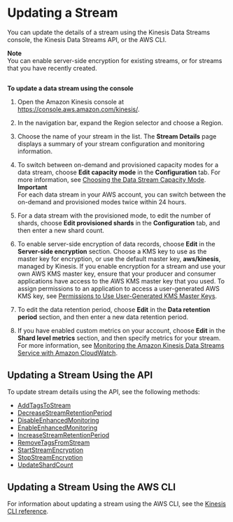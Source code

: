 # Updating a Stream<a name="updating-a-stream"></a>

You can update the details of a stream using the Kinesis Data Streams console, the Kinesis Data Streams API, or the AWS CLI\.

**Note**  
You can enable server\-side encryption for existing streams, or for streams that you have recently created\.

## <a name="update-stream-console"></a>

**To update a data stream using the console**

1. Open the Amazon Kinesis console at [https://console\.aws\.amazon\.com/kinesis/](https://console.aws.amazon.com/kinesis/)\.

1. In the navigation bar, expand the Region selector and choose a Region\.

1. Choose the name of your stream in the list\. The **Stream Details** page displays a summary of your stream configuration and monitoring information\.

1. To switch between on\-demand and provisioned capacity modes for a data stream, choose **Edit capacity mode** in the **Configuration** tab\. For more information, see [Choosing the Data Stream Capacity Mode](how-do-i-size-a-stream.md)\.
**Important**  
For each data stream in your AWS account, you can switch between the on\-demand and provisioned modes twice within 24 hours\.

1. For a data stream with the provisioned mode, to edit the number of shards, choose **Edit provisioned shards** in the **Configuration** tab, and then enter a new shard count\.

1. To enable server\-side encryption of data records, choose **Edit** in the **Server\-side encryption** section\. Choose a KMS key to use as the master key for encryption, or use the default master key, **aws/kinesis**, managed by Kinesis\. If you enable encryption for a stream and use your own AWS KMS master key, ensure that your producer and consumer applications have access to the AWS KMS master key that you used\. To assign permissions to an application to access a user\-generated AWS KMS key, see [Permissions to Use User\-Generated KMS Master Keys](permissions-user-key-KMS.md)\.

1. To edit the data retention period, choose **Edit** in the **Data retention period** section, and then enter a new data retention period\.

1. If you have enabled custom metrics on your account, choose **Edit** in the **Shard level metrics** section, and then specify metrics for your stream\. For more information, see [Monitoring the Amazon Kinesis Data Streams Service with Amazon CloudWatch](monitoring-with-cloudwatch.md)\.

## Updating a Stream Using the API<a name="update-stream-api"></a>

To update stream details using the API, see the following methods:
+ [AddTagsToStream](https://docs.aws.amazon.com/kinesis/latest/APIReference/API_AddTagsToStream.html)
+ [DecreaseStreamRetentionPeriod](https://docs.aws.amazon.com/kinesis/latest/APIReference/API_DecreaseStreamRetentionPeriod.html)
+ [DisableEnhancedMonitoring](https://docs.aws.amazon.com/kinesis/latest/APIReference/API_DisableEnhancedMonitoring.html)
+ [EnableEnhancedMonitoring](https://docs.aws.amazon.com/kinesis/latest/APIReference/API_EnableEnhancedMonitoring.html)
+ [IncreaseStreamRetentionPeriod](https://docs.aws.amazon.com/kinesis/latest/APIReference/API_IncreaseStreamRetentionPeriod.html)
+ [RemoveTagsFromStream](https://docs.aws.amazon.com/kinesis/latest/APIReference/API_RemoveTagsFromStream.html)
+ [StartStreamEncryption](https://docs.aws.amazon.com/kinesis/latest/APIReference/API_StartStreamEncryption.html)
+ [StopStreamEncryption](https://docs.aws.amazon.com/kinesis/latest/APIReference/API_StopStreamEncryption.html)
+ [UpdateShardCount](https://docs.aws.amazon.com/kinesis/latest/APIReference/API_UpdateShardCount.html)

## Updating a Stream Using the AWS CLI<a name="update-stream-cli"></a>

For information about updating a stream using the AWS CLI, see the [Kinesis CLI reference](https://docs.aws.amazon.com/cli/latest/reference/kinesis/index.html)\. 